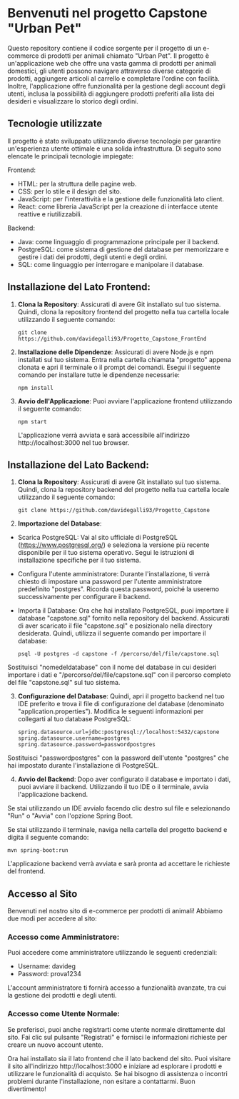 # Benvenuti nel progetto Capstone "Urban Pet"

Questo repository contiene il codice sorgente per il progetto di un e-commerce di prodotti per animali chiamato "Urban Pet". 
Il progetto è un'applicazione web che offre una vasta gamma di prodotti per animali domestici, gli utenti possono navigare attraverso diverse categorie di prodotti, aggiungere articoli al carrello e completare l'ordine con facilità. 
Inoltre, l'applicazione offre funzionalità per la gestione degli account degli utenti, inclusa la possibilità di aggiungere prodotti preferiti alla lista dei desideri e visualizzare lo storico degli ordini.

## Tecnologie utilizzate

Il progetto è stato sviluppato utilizzando diverse tecnologie per garantire un'esperienza utente ottimale e una solida infrastruttura. Di seguito sono elencate le principali tecnologie impiegate:

Frontend:
 - HTML: per la struttura delle pagine web.
 - CSS: per lo stile e il design del sito.
 - JavaScript: per l'interattività e la gestione delle funzionalità lato client.
 - React: come libreria JavaScript per la creazione di interfacce utente reattive e riutilizzabili.

Backend:
 - Java: come linguaggio di programmazione principale per il backend.
 - PostgreSQL: come sistema di gestione del database per memorizzare e gestire i dati dei prodotti, degli utenti e degli ordini.
 - SQL: come linguaggio per interrogare e manipolare il database.

## Installazione del Lato Frontend:

1. **Clona la Repository**: Assicurati di avere Git installato sul tuo sistema. Quindi, clona la repository frontend del progetto nella tua cartella locale utilizzando il seguente comando:

   ```
   git clone https://github.com/davidegalli93/Progetto_Capstone_FrontEnd
   ```

2. **Installazione delle Dipendenze**: Assicurati di avere Node.js e npm installati sul tuo sistema. Entra nella cartella chiamata  "progetto" appena clonata e apri il terminale o il prompt dei comandi. Esegui il seguente comando per installare tutte le dipendenze necessarie:

   ```
   npm install
   ```

3. **Avvio dell'Applicazione**: Puoi avviare l'applicazione frontend utilizzando il seguente comando:

   ```
   npm start
   ```

   L'applicazione verrà avviata e sarà accessibile all'indirizzo http://localhost:3000 nel tuo browser.

## Installazione del Lato Backend:

1. **Clona la Repository**: Assicurati di avere Git installato sul tuo sistema. Quindi, clona la repository backend del progetto nella tua cartella locale utilizzando il seguente comando:

   ```
   git clone https://github.com/davidegalli93/Progetto_Capstone
   ```
   
2. **Importazione del Database**:
 - Scarica PostgreSQL: Vai al sito ufficiale di PostgreSQL (https://www.postgresql.org/) e seleziona la versione più recente disponibile     per il tuo sistema operativo. Segui le istruzioni di installazione specifiche per il tuo sistema.

 - Configura l'utente amministratore: Durante l'installazione, ti verrà chiesto di impostare una password per l'utente amministratore        predefinito "postgres". Ricorda questa password, poiché la useremo successivamente per configurare il backend.

 - Importa il Database: Ora che hai installato PostgreSQL, puoi importare il database "capstone.sql" fornito nella repository del            backend. Assicurati di aver scaricato il file "capstone.sql" e posizionalo nella directory desiderata. Quindi, utilizza il seguente       comando per importare il database:

   ```
   psql -U postgres -d capstone -f /percorso/del/file/capstone.sql
   ```

Sostituisci "nomedeldatabase" con il nome del database in cui desideri importare i dati e "/percorso/del/file/capstone.sql" con il percorso completo del file "capstone.sql" sul tuo sistema.

3. **Configurazione del Database**: Quindi, apri il progetto backend nel tuo IDE preferito e trova il file di configurazione del database (denominato "application.properties"). Modifica le seguenti informazioni per collegarti al tuo database PostgreSQL:

   ```
   spring.datasource.url=jdbc:postgresql://localhost:5432/capstone
   spring.datasource.username=postgres
   spring.datasource.password=passwordpostgres
   ```

Sostituisci "passwordpostgres" con la password dell'utente "postgres" che hai impostato durante l'installazione di PostgreSQL.

4. **Avvio del Backend**: Dopo aver configurato il database e importato i dati, puoi avviare il backend. Utilizzando il tuo IDE o il terminale, avvia l'applicazione backend.

Se stai utilizzando un IDE avvialo facendo clic destro sul file e selezionando "Run" o "Avvia" con l'opzione Spring Boot.

Se stai utilizzando il terminale, naviga nella cartella del progetto backend e digita il seguente comando:

   ```
   mvn spring-boot:run
   ```

L'applicazione backend verrà avviata e sarà pronta ad accettare le richieste del frontend.


## Accesso al Sito
Benvenuti nel nostro sito di e-commerce per prodotti di animali! Abbiamo due modi per accedere al sito:

### Accesso come Amministratore:
Puoi accedere come amministratore utilizzando le seguenti credenziali:
 - Username: davideg
 - Password: prova1234

L'account amministratore ti fornirà accesso a funzionalità avanzate, tra cui la gestione dei prodotti e degli utenti.

### Accesso come Utente Normale:
Se preferisci, puoi anche registrarti come utente normale direttamente dal sito. Fai clic sul pulsante "Registrati" e fornisci le informazioni richieste per creare un nuovo account utente.

Ora hai installato sia il lato frontend che il lato backend del sito. Puoi visitare il sito all'indirizzo http://localhost:3000 e iniziare ad esplorare i prodotti e utilizzare le funzionalità di acquisto. 
Se hai bisogno di assistenza o incontri problemi durante l'installazione, non esitare a contattarmi. 
Buon divertimento!
